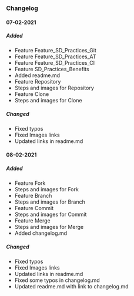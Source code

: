 ### Changelog

#### 07-02-2021

##### Added
- Feature Feature_SD_Practices_Git
- Feature Feature_SD_Practices_AT
- Feature Feature_SD_Practices_CI
- Feature SD_Practices_Benefits
- Added readme.md
- Feature Repository
- Steps and images for Repository
- Feature Clone
- Steps and images for Clone

##### Changed
- Fixed typos
- Fixed Images links 
- Updated links in readme.md

#### 08-02-2021

##### Added
- Feature Fork
- Steps and images for Fork
- Feature Branch
- Steps and images for Branch
- Feature Commit
- Steps and images for Commit
- Feature Merge
- Steps and images for Merge
- Added changelog.md

##### Changed
- Fixed typos
- Fixed Images links 
- Updated links in readme.md
- Fixed some typos in changelog.md
- Updated readme.md with link to changelog.md 




